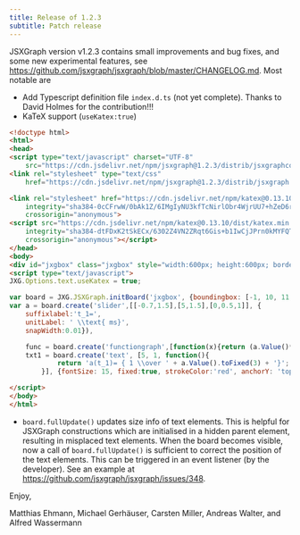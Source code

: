 ```yaml
---
title: Release of 1.2.3
subtitle: Patch release
---
```


JSXGraph version v1.2.3 contains small improvements and bug fixes, and some new experimental features, see <https://github.com/jsxgraph/jsxgraph/blob/master/CHANGELOG.md>.
Most notable are

- Add Typescript definition file `index.d.ts` (not yet complete). Thanks to David Holmes for the contribution!!!
- KaTeX support (`useKatex:true`)

```html
<!doctype html>
<html>
<head>
<script type="text/javascript" charset="UTF-8"
    src="https://cdn.jsdelivr.net/npm/jsxgraph@1.2.3/distrib/jsxgraphcore.js"></script>
<link rel="stylesheet" type="text/css" 
    href="https://cdn.jsdelivr.net/npm/jsxgraph@1.2.3/distrib/jsxgraph.css" />

<link rel="stylesheet" href="https://cdn.jsdelivr.net/npm/katex@0.13.10/dist/katex.min.css" 
    integrity="sha384-0cCFrwW/0bAk1Z/6IMgIyNU3kfTcNirlObr4WjrUU7+hZeD6ravdYJ3kPWSeC31M" 
    crossorigin="anonymous">
<script src="https://cdn.jsdelivr.net/npm/katex@0.13.10/dist/katex.min.js" 
    integrity="sha384-dtFDxK2tSkECx/6302Z4VN2ZRqt6Gis+b1IwCjJPrn0kMYFQT9rbtyQWg5NFWAF7" 
    crossorigin="anonymous"></script>
</head>
<body>
<div id="jxgbox" class="jxgbox" style="width:600px; height:600px; border:1px solid black;"></div>
<script type="text/javascript">
JXG.Options.text.useKatex = true;

var board = JXG.JSXGraph.initBoard('jxgbox', {boundingbox: [-1, 10, 11, -2], axis: true});
var a = board.create('slider',[[-0.7,1.5],[5,1.5],[0,0.5,1]], {
    suffixlabel:'t_1=', 
    unitLabel: ' \\text{ ms}', 
    snapWidth:0.01}),

    func = board.create('functiongraph',[function(x){return (a.Value()*x*x)}], {strokeColor: "red"}),
    txt1 = board.create('text', [5, 1, function(){ 
            return 'a(t_1)= { 1 \\over ' + a.Value().toFixed(3) + '}';
        }], {fontSize: 15, fixed:true, strokeColor:'red', anchorY: 'top'});

</script>
</body>
</html>
```

- `board.fullUpdate()` updates size info of text elements. 
This is helpful for JSXGraph constructions which are initialised in a hidden parent element, resulting in misplaced text elements.
When the board becomes visible, now a call of `board.fullUpdate()` is sufficient to correct the position of the text elements. 
This can be triggered in an event listener (by the developer). See an example at <https://github.com/jsxgraph/jsxgraph/issues/348>.

Enjoy, 

Matthias Ehmann, Michael Gerhäuser, Carsten Miller, Andreas Walter, and Alfred Wassermann
